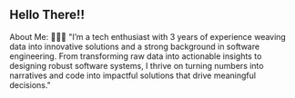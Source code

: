 
## Hello There!!
About Me: 👩🏻‍💻
"I’m a tech enthusiast with 3 years of experience weaving data into innovative solutions and a strong background in software engineering. From transforming raw data into actionable insights to designing robust software systems, I thrive on turning numbers into narratives and code into impactful solutions that drive meaningful decisions."
<!--
**harshitapasumarthy-git/harshitapasumarthy-git** is a ✨ _special_ ✨ repository because its `README.md` (this file) appears on your GitHub profile.

Here are some ideas to get you started:

- 🔭 I’m currently working on ...
- 🌱 I’m currently learning ...
- 👯 I’m looking to collaborate on ...
- 🤔 I’m looking for help with ...
- 💬 Ask me about ...
- 📫 How to reach me: ...
- 😄 Pronouns: ...
- ⚡ Fun fact: ...
-->
